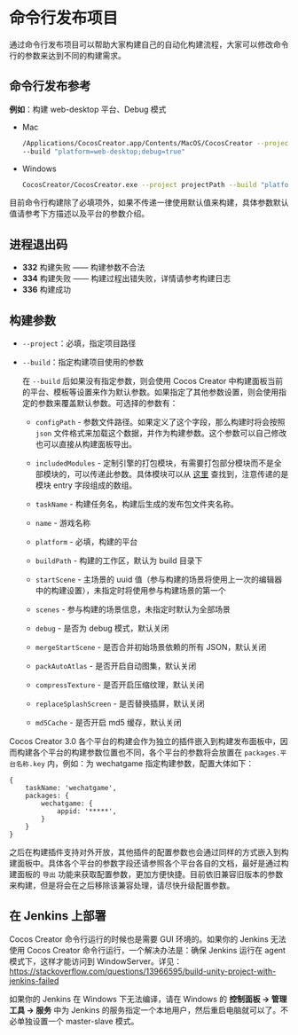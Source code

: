 # 命令行发布项目

通过命令行发布项目可以帮助大家构建自己的自动化构建流程，大家可以修改命令行的参数来达到不同的构建需求。

## 命令行发布参考

**例如**：构建 web-desktop 平台、Debug 模式

- Mac

  ```bash
  /Applications/CocosCreator.app/Contents/MacOS/CocosCreator --project projectPath
  --build "platform=web-desktop;debug=true"
  ```

- Windows

  ```bash
  CocosCreator/CocosCreator.exe --project projectPath --build "platform=web-desktop;debug=true"
  ```

目前命令行构建除了必填项外，如果不传递一律使用默认值来构建，具体参数默认值请参考下方描述以及平台的参数介绍。

## 进程退出码

- **332** 构建失败 —— 构建参数不合法
- **334** 构建失败 —— 构建过程出错失败，详情请参考构建日志
- **336** 构建成功

## 构建参数

- `--project`：必填，指定项目路径

- `--build`：指定构建项目使用的参数

  在 `--build`  后如果没有指定参数，则会使用 Cocos Creator 中构建面板当前的平台、模板等设置来作为默认参数。如果指定了其他参数设置，则会使用指定的参数来覆盖默认参数。可选择的参数有：

  - `configPath` - 参数文件路径。如果定义了这个字段，那么构建时将会按照 `json` 文件格式来加载这个数据，并作为构建参数。这个参数可以自己修改也可以直接从构建面板导出。

  - `includedModules` - 定制引擎的打包模块，有需要打包部分模块而不是全部模块的，可以传递此参数。具体模块可以从 [这里](https://github.com/cocos-creator/engine/scripts/module-division/division-config.json) 查找到，注意传递的是模块 entry 字段组成的数组。
  - `taskName` - 构建任务名，构建后生成的发布包文件夹名称。
  - `name` - 游戏名称
  - `platform` - 必填，构建的平台
  - `buildPath` - 构建的工作区，默认为 build 目录下
  - `startScene` - 主场景的 uuid 值（参与构建的场景将使用上一次的编辑器中的构建设置），未指定时将使用参与构建场景的第一个
  - `scenes` - 参与构建的场景信息，未指定时默认为全部场景
  - `debug` - 是否为 debug 模式，默认关闭
  <!-- - `inlineSpriteFrames` - 是否内联所有 SpriteFrame -->
  - `mergeStartScene` - 是否合并初始场景依赖的所有 JSON，默认关闭
  
  - `packAutoAtlas` - 是否开启自动图集，默认关闭
  - `compressTexture` - 是否开启压缩纹理，默认关闭
  - `replaceSplashScreen` - 是否替换插屏，默认关闭
  - `md5Cache` - 是否开启 md5 缓存，默认关闭

Cocos Creator 3.0 各个平台的构建会作为独立的插件嵌入到构建发布面板中，因而构建各个平台的构建参数位置也不同，各个平台的参数将会放置在 `packages.平台名称.key` 内，例如：为 wechatgame 指定构建参数，配置大体如下：

```
{
    taskName: 'wechatgame',
    packages: {
        wechatgame: {
            appid: '*****',
        }
    }
}
```

之后在构建插件支持对外开放，其他插件的配置参数也会通过同样的方式嵌入到构建面板中。具体各个平台的参数字段还请参照各个平台各自的文档，最好是通过构建面板的 `导出` 功能来获取配置参数，更加方便快捷。目前依旧兼容旧版本的参数来构建，但是将会在之后移除该兼容处理，请尽快升级配置参数。

## 在 Jenkins 上部署

Cocos Creator 命令行运行的时候也是需要 GUI 环境的。如果你的 Jenkins 无法使用 Cocos Creator 命令行运行，一个解决办法是：确保 Jenkins 运行在 agent 模式下，这样才能访问到 WindowServer。详见：<https://stackoverflow.com/questions/13966595/build-unity-project-with-jenkins-failed>

如果你的 Jenkins 在 Windows 下无法编译，请在 Windows 的 **控制面板 -> 管理工具 -> 服务** 中为 Jenkins 的服务指定一个本地用户，然后重启电脑就可以了。不必单独设置一个 master-slave 模式。
